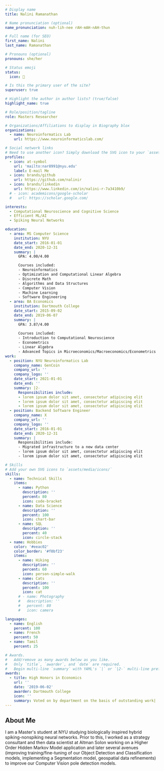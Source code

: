 ```yaml
---
# Display name
title: Nalini Ramanathan

# Name pronunciation (optional)
name_pronunciation: nuh-lih-nee rAH-mAH-nAH-thun

# Full name (for SEO)
first_name: Nalini
last_name: Ramanathan

# Pronouns (optional)
pronouns: she/her

# Status emoji
status:
  icon: 🧠

# Is this the primary user of the site?
superuser: true

# Highlight the author in author lists? (true/false)
highlight_name: true

# Role/position/tagline
role: Masters Researcher

# Organizations/Affiliations to display in Biography blox
organizations:
  - name: Neuroinformatics Lab
    url: https://www.neuroinformaticslab.com/

# Social network links
# Need to use another icon? Simply download the SVG icon to your `assets/media/icons/` folder.
profiles:
  - icon: at-symbol
    url: 'mailto:nar8991@nyu.edu'
    label: E-mail Me
  - icon: brands/github
    url: https://github.com/nalinir
  - icon: brands/linkedin
    url: https://www.linkedin.com/in/nalini-r-7a3410b9/
  # - icon: academicons/google-scholar
  #   url: https://scholar.google.com/

interests:
  - Computational Neuroscience and Cognitive Science
  - Efficient ML/AI
  - Spiking Neural Networks

education:
  - area: MS Computer Science
    institution: NYU
    date_start: 2016-01-01
    date_end: 2020-12-31
    summary: |
      GPA: 4.00/4.00

      Courses included:
      - Neuroinformatics
      - Optimization and Computational Linear Algebra
      - Discrete Math
      - Algorithms and Data Structures
      - Computer Vision
      - Machine Learning
      - Software Engineering
  - area: BA Economics
    institution: Dartmouth College
    date_start: 2015-09-02
    date_end: 2019-06-07
    summary: |
      GPA: 3.87/4.00
      
      Courses included:
      - Introduction to Computational Neuroscience
      - Econometrics
      - Linear Algebra
      - Advanced Topics in Microeconomics/Macroeconomics/Econometrics
work:
  - position: NYU Neuroinformatics Lab
    company_name: GenCoin
    company_url: ''
    company_logo: ''
    date_start: 2021-01-01
    date_end: ''
    summary: |2-
      Responsibilities include:
      - lorem ipsum dolor sit amet, consectetur adipiscing elit
      - lorem ipsum dolor sit amet, consectetur adipiscing elit
      - lorem ipsum dolor sit amet, consectetur adipiscing elit
  - position: Backend Software Engineer
    company_name: X
    company_url: ''
    company_logo: ''
    date_start: 2016-01-01
    date_end: 2020-12-31
    summary: |
      Responsibilities include:
      - Migrated infrastructure to a new data center
      - lorem ipsum dolor sit amet, consectetur adipiscing elit
      - lorem ipsum dolor sit amet, consectetur adipiscing elit

# Skills
# Add your own SVG icons to `assets/media/icons/`
skills:
  - name: Technical Skills
    items:
      - name: Python
        description: ''
        percent: 80
        icon: code-bracket
      - name: Data Science
        description: ''
        percent: 100
        icon: chart-bar
      - name: SQL
        description: ''
        percent: 40
        icon: circle-stack
  - name: Hobbies
    color: '#eeac02'
    color_border: '#f0bf23'
    items:
      - name: Hiking
        description: ''
        percent: 60
        icon: person-simple-walk
      - name: Cats
        description: ''
        percent: 100
        icon: cat
      # - name: Photography
      #   description: ''
      #   percent: 80
      #   icon: camera

languages:
  - name: English
    percent: 100
  - name: French
    percent: 50
  - name: Tamil
    percent: 25

# Awards.
#   Add/remove as many awards below as you like.
#   Only `title`, `awarder`, and `date` are required.
#   Begin multi-line `summary` with YAML's `|` or `|2-` multi-line prefix and indent 2 spaces below.
awards:
  - title: High Honors in Economics
    url: ''
    date: '2019-06-02'
    awarder: Dartmouth College
    icon: ''
    summary: Voted on by department on the basis of outstanding work|
---
```


## About Me

I am a Master's student at NYU studying biologically inspired hybrid spiking-nonspiking neural networks. Prior to this, I worked as a strategy consultant and then data scientist at Altman Solon working on a Higher Order Hidden Markov Model application and later several avenues (improving training/fine-tuning of our Object Detection and Classification models, implementing a Segmentation model, geospatial data refinements) to improve our Computer Vision pole detection models.
